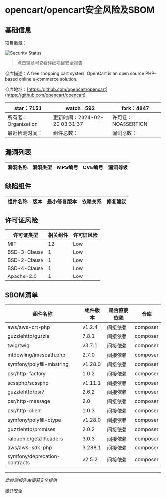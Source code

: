 # opencart/opencart安全风险及SBOM

## 基础信息

项目徽章：

[![Security Status](https://www.murphysec.com/platform3/v31/badge/1759672541762777088.svg)](https://www.murphysec.com/console/report/1691516826202034176/1759672541762777088)

> 点击徽章可查看详细项目安全报告

仓库描述：A free shopping cart system. OpenCart is an open source PHP-based online e-commerce solution.

仓库地址：[https://github.com/opencart/opencart](https://github.com/opencart/opencart)

| star：7151 | watch：592 | fork：4847 |
| ----------- | -------------- | ------------ |
| 所有者：Organization | 更新时间：2024-02-20 03:31:37 | 许可证：NOASSERTION |
| 最近检测时间： | 组件总数： | 漏洞总数： |




## 漏洞列表

| 漏洞名称 | 漏洞类型 | MPS编号 | CVE编号 | 漏洞等级 |
| ------- | ------ | ------- | ------ | ----- |





## 缺陷组件

| 组件名称 | 版本 | 最小修复版本 | 依赖关系 | 修复建议 |
| -------- | ---- | ------------ | -------- | -------- |





## 许可证风险

| 许可证类型 | 相关组件 | 许可证风险 |
| ---------- | -------- | ---------- |
|MIT|12|Low|
|BSD-3-Clause|1|Low|
|BSD-2-Clause|1|Low|
|BSD-4-Clause|1|Low|
|Apache-2.0|1|Low|




## SBOM清单

| 组件名称 | 组件版本 | 是否直接依赖 | 仓库 |
| -------- | -------- | ------------ | ---- |
|aws/aws-crt-php|v1.2.4|间接依赖|composer|
|guzzlehttp/guzzle|7.8.1|间接依赖|composer|
|twig/twig|v3.7.1|间接依赖|composer|
|mtdowling/jmespath.php|2.7.0|间接依赖|composer|
|symfony/polyfill-mbstring|v1.28.0|间接依赖|composer|
|psr/http-factory|1.0.2|间接依赖|composer|
|scssphp/scssphp|v1.11.1|间接依赖|composer|
|guzzlehttp/psr7|2.6.2|间接依赖|composer|
|psr/http-message|2.0|间接依赖|composer|
|psr/http-client|1.0.3|间接依赖|composer|
|symfony/polyfill-ctype|v1.28.0|间接依赖|composer|
|guzzlehttp/promises|2.0.2|间接依赖|composer|
|ralouphie/getallheaders|3.0.3|间接依赖|composer|
|aws/aws-sdk-php|3.288.1|间接依赖|composer|
|symfony/deprecation-contracts|v2.5.2|间接依赖|composer|


------

*此检测报告由墨菲安全提供*

[墨菲安全](www.murphysec.com)